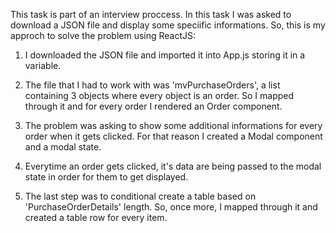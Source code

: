 This task is part of an interview proccess. In this task I was asked to download a JSON file and display some speciific informations. So, this is my approch to solve the problem using ReactJS:

1. I downloaded the JSON file and imported it into App.js storing it in a variable.

2. The file that I had to work with was 'mvPurchaseOrders', a list containing 3 objects where every object is an order. So I mapped through it and for every order I rendered an Order component.

3. The problem was asking to show some additional informations for every order when it gets clicked. For that reason I created a Modal component and a modal state.

4. Everytime an order gets clicked, it's data are being passed to the modal state in order for them to get displayed.

5. The last step was to conditional create a table based on 'PurchaseOrderDetails' length. So, once more, I mapped through it and created a table row for every item.
